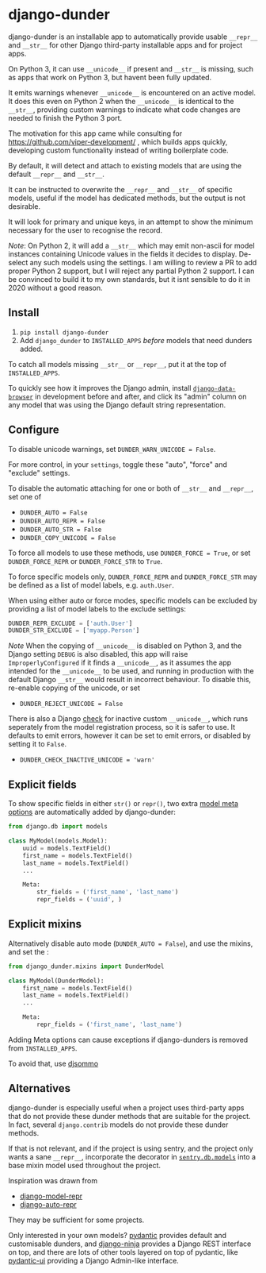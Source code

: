 # django-dunder

django-dunder is an installable app to automatically provide usable
`__repr__` and `__str__` for other Django third-party installable apps
and for project apps.

On Python 3, it can use `__unicode__` if present and `__str__` is missing,
such as apps that work on Python 3, but havent been fully updated.

It emits warnings whenever `__unicode__` is encountered on an active model.
It does this even on Python 2 when the `__unicode__`
is identical to the `__str__`, providing custom warnings to indicate what
code changes are needed to finish the Python 3 port.

The motivation for this app came while consulting for
https://github.com/viper-development/ , which builds apps quickly,
developing custom functionality instead of writing boilerplate code.

By default, it will detect and attach to existing models that are using
the default `__repr__` and `__str__`.

It can be instructed to overwrite the `__repr__` and `__str__` of specific
models, useful if the model has dedicated methods, but the output is not
desirable.

It will look for primary and unique keys, in an attempt to show the minimum
necessary for the user to recognise the record.

*Note*: On Python 2, it will add a `__str__` which may emit non-ascii for
model instances containing Unicode values in the fields it decides to
display.  De-select any such models using the settings.  I am willing to
review a PR to add proper Python 2 support, but I will reject any partial
Python 2 support.  I can be convinced to build it to my own standards,
but it isnt sensible to do it in 2020 without a good reason.

## Install

1. `pip install django-dunder`
2. Add `django_dunder` to `INSTALLED_APPS` *before* models that need
   dunders added.

To catch all models missing `__str__` or `__repr__`, put it at the top
of `INSTALLED_APPS`.

To quickly see how it improves the Django admin, install
[`django-data-browser`](https://github.com/tolomea/django-data-browser)
in development before and after, and click its "admin" column on
any model that was using the Django default string representation.

## Configure

To disable unicode warnings, set `DUNDER_WARN_UNICODE = False`.

For more control, in your `settings`, toggle these "auto", "force" and
"exclude" settings.

To disable the automatic attaching for one or both of `__str__` and `__repr__`,
set one of

- `DUNDER_AUTO = False`
- `DUNDER_AUTO_REPR = False`
- `DUNDER_AUTO_STR = False`
- `DUNDER_COPY_UNICODE = False`

To force all models to use these methods, use `DUNDER_FORCE = True`, or
set `DUNDER_FORCE_REPR` or `DUNDER_FORCE_STR` to `True`.

To force specific models only, `DUNDER_FORCE_REPR` and `DUNDER_FORCE_STR`
may be defined as a list of model labels, e.g. `auth.User`.

When using either auto or force modes, specific models can be excluded
by providing a list of model labels to the exclude settings:

```py
DUNDER_REPR_EXCLUDE = ['auth.User']
DUNDER_STR_EXCLUDE = ['myapp.Person']
```

*Note* When the copying of `__unicode__` is disabled on Python 3, and the
Django setting `DEBUG` is also disabled, this app will raise
`ImproperlyConfigured` if it finds a `__unicode__`, as it assumes the app
intended for the `__unicode__` to be used, and running in production with
the default Django `__str__` would result in incorrect behaviour.
To disable this, re-enable copying of the unicode, or set

- `DUNDER_REJECT_UNICODE = False`

There is also a Django [check](https://docs.djangoproject.com/en/3.0/topics/checks/)
for inactive custom `__unicode__`, which runs seperately from the model
registration process, so it is safer to use.  It defaults to emit errors,
however it can be set to emit errors, or disabled by setting it to `False`.

- `DUNDER_CHECK_INACTIVE_UNICODE = 'warn'`

## Explicit fields

To show specific fields in either `str()` or `repr()`, two extra
[model meta options](https://docs.djangoproject.com/en/dev/ref/models/options)
are automatically added by django-dunder:

```py
from django.db import models

class MyModel(models.Model):
    uuid = models.TextField()
    first_name = models.TextField()
    last_name = models.TextField()
    ...

    Meta:
        str_fields = ('first_name', 'last_name')
        repr_fields = ('uuid', )
```

## Explicit mixins

Alternatively disable auto mode (`DUNDER_AUTO = False`), and use the
mixins, and set the :

```py
from django_dunder.mixins import DunderModel

class MyModel(DunderModel):
    first_name = models.TextField()
    last_name = models.TextField()
    ...

    Meta:
        repr_fields = ('first_name', 'last_name')
```

Adding Meta options can cause exceptions if django-dunders is removed
from `INSTALLED_APPS`.

To avoid that, use [djsommo](https://github.com/jayvdb/djsommo)

## Alternatives

django-dunder is especially useful when a project uses third-party apps
that do not provide these dunder methods that are suitable for the project.
In fact, several `django.contrib` models do not provide these dunder methods.

If that is not relevant, and if the project is using sentry, and the project
only wants a sane `__repr__`, incorporate the decorator in
[`sentry.db.models`](https://github.com/getsentry/sentry/blob/master/src/sentry/db/models/base.py)
into a base mixin model used throughout the project.

Inspiration was drawn from
- [django-model-repr](https://github.com/relip/django-model-repr)
- [django-auto-repr](https://github.com/dan-passaro/django-auto-repr)

They may be sufficient for some projects.

Only interested in your own models?
[pydantic](https://github.com/samuelcolvin/pydantic) provides default and customisable
dunders, and
[django-ninja](https://github.com/vitalik/django-ninja) provides a Django REST
interface on top, and there are lots of other tools layered on top of pydantic, like
[pydantic-ui](https://github.com/prismaticd/pydantic-ui) providing a Django Admin-like
interface.
